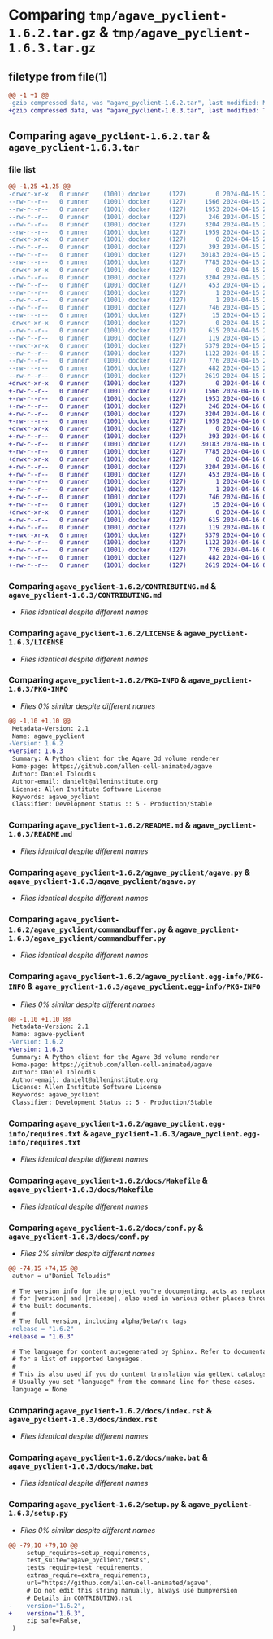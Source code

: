# Comparing `tmp/agave_pyclient-1.6.2.tar.gz` & `tmp/agave_pyclient-1.6.3.tar.gz`

## filetype from file(1)

```diff
@@ -1 +1 @@
-gzip compressed data, was "agave_pyclient-1.6.2.tar", last modified: Mon Apr 15 23:55:09 2024, max compression
+gzip compressed data, was "agave_pyclient-1.6.3.tar", last modified: Tue Apr 16 01:31:11 2024, max compression
```

## Comparing `agave_pyclient-1.6.2.tar` & `agave_pyclient-1.6.3.tar`

### file list

```diff
@@ -1,25 +1,25 @@
-drwxr-xr-x   0 runner    (1001) docker     (127)        0 2024-04-15 23:55:09.532125 agave_pyclient-1.6.2/
--rw-r--r--   0 runner    (1001) docker     (127)     1566 2024-04-15 23:55:02.000000 agave_pyclient-1.6.2/CONTRIBUTING.md
--rw-r--r--   0 runner    (1001) docker     (127)     1953 2024-04-15 23:55:02.000000 agave_pyclient-1.6.2/LICENSE
--rw-r--r--   0 runner    (1001) docker     (127)      246 2024-04-15 23:55:02.000000 agave_pyclient-1.6.2/MANIFEST.in
--rw-r--r--   0 runner    (1001) docker     (127)     3204 2024-04-15 23:55:09.532125 agave_pyclient-1.6.2/PKG-INFO
--rw-r--r--   0 runner    (1001) docker     (127)     1959 2024-04-15 23:55:02.000000 agave_pyclient-1.6.2/README.md
-drwxr-xr-x   0 runner    (1001) docker     (127)        0 2024-04-15 23:55:09.532125 agave_pyclient-1.6.2/agave_pyclient/
--rw-r--r--   0 runner    (1001) docker     (127)      393 2024-04-15 23:55:02.000000 agave_pyclient-1.6.2/agave_pyclient/__init__.py
--rw-r--r--   0 runner    (1001) docker     (127)    30183 2024-04-15 23:55:02.000000 agave_pyclient-1.6.2/agave_pyclient/agave.py
--rw-r--r--   0 runner    (1001) docker     (127)     7785 2024-04-15 23:55:02.000000 agave_pyclient-1.6.2/agave_pyclient/commandbuffer.py
-drwxr-xr-x   0 runner    (1001) docker     (127)        0 2024-04-15 23:55:09.532125 agave_pyclient-1.6.2/agave_pyclient.egg-info/
--rw-r--r--   0 runner    (1001) docker     (127)     3204 2024-04-15 23:55:09.000000 agave_pyclient-1.6.2/agave_pyclient.egg-info/PKG-INFO
--rw-r--r--   0 runner    (1001) docker     (127)      453 2024-04-15 23:55:09.000000 agave_pyclient-1.6.2/agave_pyclient.egg-info/SOURCES.txt
--rw-r--r--   0 runner    (1001) docker     (127)        1 2024-04-15 23:55:09.000000 agave_pyclient-1.6.2/agave_pyclient.egg-info/dependency_links.txt
--rw-r--r--   0 runner    (1001) docker     (127)        1 2024-04-15 23:55:09.000000 agave_pyclient-1.6.2/agave_pyclient.egg-info/not-zip-safe
--rw-r--r--   0 runner    (1001) docker     (127)      746 2024-04-15 23:55:09.000000 agave_pyclient-1.6.2/agave_pyclient.egg-info/requires.txt
--rw-r--r--   0 runner    (1001) docker     (127)       15 2024-04-15 23:55:09.000000 agave_pyclient-1.6.2/agave_pyclient.egg-info/top_level.txt
-drwxr-xr-x   0 runner    (1001) docker     (127)        0 2024-04-15 23:55:09.532125 agave_pyclient-1.6.2/docs/
--rw-r--r--   0 runner    (1001) docker     (127)      615 2024-04-15 23:55:02.000000 agave_pyclient-1.6.2/docs/Makefile
--rw-r--r--   0 runner    (1001) docker     (127)      119 2024-04-15 23:55:02.000000 agave_pyclient-1.6.2/docs/agave_renderer.rst
--rwxr-xr-x   0 runner    (1001) docker     (127)     5379 2024-04-15 23:55:02.000000 agave_pyclient-1.6.2/docs/conf.py
--rw-r--r--   0 runner    (1001) docker     (127)     1122 2024-04-15 23:55:02.000000 agave_pyclient-1.6.2/docs/index.rst
--rw-r--r--   0 runner    (1001) docker     (127)      776 2024-04-15 23:55:02.000000 agave_pyclient-1.6.2/docs/make.bat
--rw-r--r--   0 runner    (1001) docker     (127)      482 2024-04-15 23:55:09.536125 agave_pyclient-1.6.2/setup.cfg
--rw-r--r--   0 runner    (1001) docker     (127)     2619 2024-04-15 23:55:02.000000 agave_pyclient-1.6.2/setup.py
+drwxr-xr-x   0 runner    (1001) docker     (127)        0 2024-04-16 01:31:11.383703 agave_pyclient-1.6.3/
+-rw-r--r--   0 runner    (1001) docker     (127)     1566 2024-04-16 01:30:28.000000 agave_pyclient-1.6.3/CONTRIBUTING.md
+-rw-r--r--   0 runner    (1001) docker     (127)     1953 2024-04-16 01:30:28.000000 agave_pyclient-1.6.3/LICENSE
+-rw-r--r--   0 runner    (1001) docker     (127)      246 2024-04-16 01:30:28.000000 agave_pyclient-1.6.3/MANIFEST.in
+-rw-r--r--   0 runner    (1001) docker     (127)     3204 2024-04-16 01:31:11.383703 agave_pyclient-1.6.3/PKG-INFO
+-rw-r--r--   0 runner    (1001) docker     (127)     1959 2024-04-16 01:30:28.000000 agave_pyclient-1.6.3/README.md
+drwxr-xr-x   0 runner    (1001) docker     (127)        0 2024-04-16 01:31:11.379703 agave_pyclient-1.6.3/agave_pyclient/
+-rw-r--r--   0 runner    (1001) docker     (127)      393 2024-04-16 01:30:28.000000 agave_pyclient-1.6.3/agave_pyclient/__init__.py
+-rw-r--r--   0 runner    (1001) docker     (127)    30183 2024-04-16 01:30:28.000000 agave_pyclient-1.6.3/agave_pyclient/agave.py
+-rw-r--r--   0 runner    (1001) docker     (127)     7785 2024-04-16 01:30:28.000000 agave_pyclient-1.6.3/agave_pyclient/commandbuffer.py
+drwxr-xr-x   0 runner    (1001) docker     (127)        0 2024-04-16 01:31:11.379703 agave_pyclient-1.6.3/agave_pyclient.egg-info/
+-rw-r--r--   0 runner    (1001) docker     (127)     3204 2024-04-16 01:31:11.000000 agave_pyclient-1.6.3/agave_pyclient.egg-info/PKG-INFO
+-rw-r--r--   0 runner    (1001) docker     (127)      453 2024-04-16 01:31:11.000000 agave_pyclient-1.6.3/agave_pyclient.egg-info/SOURCES.txt
+-rw-r--r--   0 runner    (1001) docker     (127)        1 2024-04-16 01:31:11.000000 agave_pyclient-1.6.3/agave_pyclient.egg-info/dependency_links.txt
+-rw-r--r--   0 runner    (1001) docker     (127)        1 2024-04-16 01:31:11.000000 agave_pyclient-1.6.3/agave_pyclient.egg-info/not-zip-safe
+-rw-r--r--   0 runner    (1001) docker     (127)      746 2024-04-16 01:31:11.000000 agave_pyclient-1.6.3/agave_pyclient.egg-info/requires.txt
+-rw-r--r--   0 runner    (1001) docker     (127)       15 2024-04-16 01:31:11.000000 agave_pyclient-1.6.3/agave_pyclient.egg-info/top_level.txt
+drwxr-xr-x   0 runner    (1001) docker     (127)        0 2024-04-16 01:31:11.383703 agave_pyclient-1.6.3/docs/
+-rw-r--r--   0 runner    (1001) docker     (127)      615 2024-04-16 01:30:28.000000 agave_pyclient-1.6.3/docs/Makefile
+-rw-r--r--   0 runner    (1001) docker     (127)      119 2024-04-16 01:30:28.000000 agave_pyclient-1.6.3/docs/agave_renderer.rst
+-rwxr-xr-x   0 runner    (1001) docker     (127)     5379 2024-04-16 01:30:28.000000 agave_pyclient-1.6.3/docs/conf.py
+-rw-r--r--   0 runner    (1001) docker     (127)     1122 2024-04-16 01:30:28.000000 agave_pyclient-1.6.3/docs/index.rst
+-rw-r--r--   0 runner    (1001) docker     (127)      776 2024-04-16 01:30:28.000000 agave_pyclient-1.6.3/docs/make.bat
+-rw-r--r--   0 runner    (1001) docker     (127)      482 2024-04-16 01:31:11.383703 agave_pyclient-1.6.3/setup.cfg
+-rw-r--r--   0 runner    (1001) docker     (127)     2619 2024-04-16 01:30:28.000000 agave_pyclient-1.6.3/setup.py
```

### Comparing `agave_pyclient-1.6.2/CONTRIBUTING.md` & `agave_pyclient-1.6.3/CONTRIBUTING.md`

 * *Files identical despite different names*

### Comparing `agave_pyclient-1.6.2/LICENSE` & `agave_pyclient-1.6.3/LICENSE`

 * *Files identical despite different names*

### Comparing `agave_pyclient-1.6.2/PKG-INFO` & `agave_pyclient-1.6.3/PKG-INFO`

 * *Files 0% similar despite different names*

```diff
@@ -1,10 +1,10 @@
 Metadata-Version: 2.1
 Name: agave_pyclient
-Version: 1.6.2
+Version: 1.6.3
 Summary: A Python client for the Agave 3d volume renderer
 Home-page: https://github.com/allen-cell-animated/agave
 Author: Daniel Toloudis
 Author-email: danielt@alleninstitute.org
 License: Allen Institute Software License
 Keywords: agave_pyclient
 Classifier: Development Status :: 5 - Production/Stable
```

### Comparing `agave_pyclient-1.6.2/README.md` & `agave_pyclient-1.6.3/README.md`

 * *Files identical despite different names*

### Comparing `agave_pyclient-1.6.2/agave_pyclient/agave.py` & `agave_pyclient-1.6.3/agave_pyclient/agave.py`

 * *Files identical despite different names*

### Comparing `agave_pyclient-1.6.2/agave_pyclient/commandbuffer.py` & `agave_pyclient-1.6.3/agave_pyclient/commandbuffer.py`

 * *Files identical despite different names*

### Comparing `agave_pyclient-1.6.2/agave_pyclient.egg-info/PKG-INFO` & `agave_pyclient-1.6.3/agave_pyclient.egg-info/PKG-INFO`

 * *Files 0% similar despite different names*

```diff
@@ -1,10 +1,10 @@
 Metadata-Version: 2.1
 Name: agave-pyclient
-Version: 1.6.2
+Version: 1.6.3
 Summary: A Python client for the Agave 3d volume renderer
 Home-page: https://github.com/allen-cell-animated/agave
 Author: Daniel Toloudis
 Author-email: danielt@alleninstitute.org
 License: Allen Institute Software License
 Keywords: agave_pyclient
 Classifier: Development Status :: 5 - Production/Stable
```

### Comparing `agave_pyclient-1.6.2/agave_pyclient.egg-info/requires.txt` & `agave_pyclient-1.6.3/agave_pyclient.egg-info/requires.txt`

 * *Files identical despite different names*

### Comparing `agave_pyclient-1.6.2/docs/Makefile` & `agave_pyclient-1.6.3/docs/Makefile`

 * *Files identical despite different names*

### Comparing `agave_pyclient-1.6.2/docs/conf.py` & `agave_pyclient-1.6.3/docs/conf.py`

 * *Files 2% similar despite different names*

```diff
@@ -74,15 +74,15 @@
 author = u"Daniel Toloudis"
 
 # The version info for the project you"re documenting, acts as replacement
 # for |version| and |release|, also used in various other places throughout
 # the built documents.
 #
 # The full version, including alpha/beta/rc tags
-release = "1.6.2"
+release = "1.6.3"
 
 # The language for content autogenerated by Sphinx. Refer to documentation
 # for a list of supported languages.
 #
 # This is also used if you do content translation via gettext catalogs.
 # Usually you set "language" from the command line for these cases.
 language = None
```

### Comparing `agave_pyclient-1.6.2/docs/index.rst` & `agave_pyclient-1.6.3/docs/index.rst`

 * *Files identical despite different names*

### Comparing `agave_pyclient-1.6.2/docs/make.bat` & `agave_pyclient-1.6.3/docs/make.bat`

 * *Files identical despite different names*

### Comparing `agave_pyclient-1.6.2/setup.py` & `agave_pyclient-1.6.3/setup.py`

 * *Files 0% similar despite different names*

```diff
@@ -79,10 +79,10 @@
     setup_requires=setup_requirements,
     test_suite="agave_pyclient/tests",
     tests_require=test_requirements,
     extras_require=extra_requirements,
     url="https://github.com/allen-cell-animated/agave",
     # Do not edit this string manually, always use bumpversion
     # Details in CONTRIBUTING.rst
-    version="1.6.2",
+    version="1.6.3",
     zip_safe=False,
 )
```

